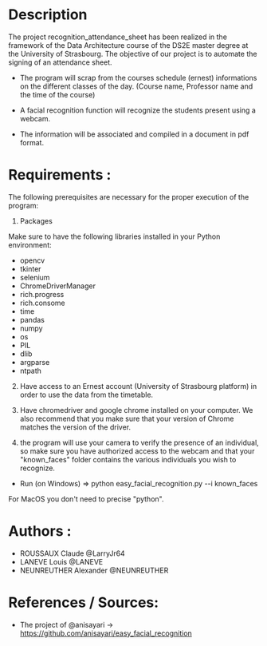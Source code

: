 # Description

The project recognition_attendance_sheet has been realized in the framework of the Data Architecture course of the DS2E master degree at the University of Strasbourg. The objective of our project is to automate the signing of an attendance sheet.

-    The program will scrap from the courses schedule (ernest) informations on the different classes of the day. (Course name, Professor name and the time of the course)

-    A facial recognition function will recognize the students present using a webcam.

-    The information will be associated and compiled in a document in pdf format.




# Requirements :

The following prerequisites are necessary for the proper execution of the program:

1.    Packages

Make sure to have the following libraries installed in your Python environment:

- opencv
- tkinter
- selenium
- ChromeDriverManager
- rich.progress
- rich.consome
- time
- pandas
- numpy
- os
- PIL
- dlib
- argparse
- ntpath



2.    Have access to an Ernest account (University of Strasbourg platform) in order to use the data from the timetable.


3.    Have chromedriver and google chrome installed on your computer. We also recommend that you make sure that your version of Chrome matches the version of the driver.


4.    the program will use your camera to verify the presence of an individual, so make sure you have authorized access to the webcam and that your "known_faces" folder contains the various individuals you wish to recognize.

- Run (on Windows) => python easy_facial_recognition.py --i known_faces

For MacOS you don't need to precise "python".


# Authors : 

- ROUSSAUX Claude @LarryJr64
- LANEVE Louis @LANEVE
- NEUNREUTHER Alexander @NEUNREUTHER

# References / Sources:

- The project of @anisayari -> https://github.com/anisayari/easy_facial_recognition

